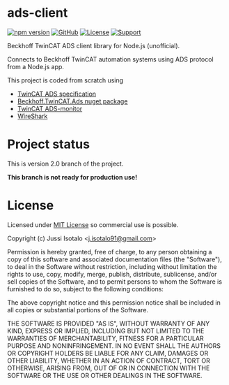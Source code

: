 # ads-client


[![npm version](https://img.shields.io/npm/v/ads-client)](https://www.npmjs.org/package/ads-client) 
[![GitHub](https://img.shields.io/badge/View%20on-GitHub-brightgreen)](https://github.com/jisotalo/ads-client)
[![License](https://img.shields.io/github/license/jisotalo/ads-client)](https://choosealicense.com/licenses/mit/)
[![Support](https://img.shields.io/badge/Support_with-PayPal-yellow)](https://www.paypal.com/donate/?business=KUWBXXCVGZZME&no_recurring=0&currency_code=EUR)

Beckhoff TwinCAT ADS client library for Node.js (unofficial). 

Connects to Beckhoff TwinCAT automation systems using ADS protocol from a Node.js app.

This project is coded from scratch using
* [TwinCAT ADS specification](https://infosys.beckhoff.com/content/1033/tc3_ads_intro/116157835.html?id=124964102706356243)
* [Beckhoff.TwinCAT.Ads nuget package](https://www.nuget.org/packages/Beckhoff.TwinCAT.Ads/)
* [TwinCAT ADS-monitor](https://www.beckhoff.com/en-en/products/automation/twincat/tfxxxx-twincat-3-functions/tf6xxx-tc3-connectivity/tf6010.html)
* [WireShark](https://www.wireshark.org/)

# Project status
This is version 2.0 branch of the project.

**This branch is not ready for production use!**

# License

Licensed under [MIT License](http://www.opensource.org/licenses/MIT) so commercial use is possible.


Copyright (c) Jussi Isotalo <<j.isotalo91@gmail.com>>

Permission is hereby granted, free of charge, to any person obtaining a copy
of this software and associated documentation files (the "Software"), to deal
in the Software without restriction, including without limitation the rights
to use, copy, modify, merge, publish, distribute, sublicense, and/or sell
copies of the Software, and to permit persons to whom the Software is
furnished to do so, subject to the following conditions:

The above copyright notice and this permission notice shall be included in all
copies or substantial portions of the Software.

THE SOFTWARE IS PROVIDED "AS IS", WITHOUT WARRANTY OF ANY KIND, EXPRESS OR
IMPLIED, INCLUDING BUT NOT LIMITED TO THE WARRANTIES OF MERCHANTABILITY,
FITNESS FOR A PARTICULAR PURPOSE AND NONINFRINGEMENT. IN NO EVENT SHALL THE
AUTHORS OR COPYRIGHT HOLDERS BE LIABLE FOR ANY CLAIM, DAMAGES OR OTHER
LIABILITY, WHETHER IN AN ACTION OF CONTRACT, TORT OR OTHERWISE, ARISING FROM,
OUT OF OR IN CONNECTION WITH THE SOFTWARE OR THE USE OR OTHER DEALINGS IN THE
SOFTWARE.
